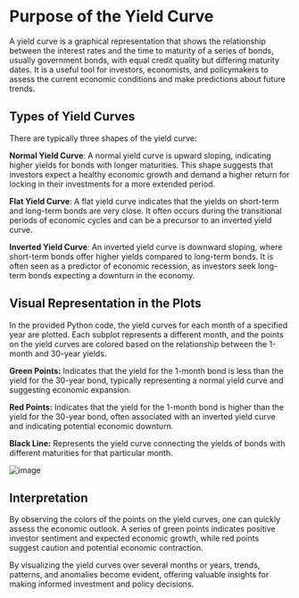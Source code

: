# Purpose of the Yield Curve
A yield curve is a graphical representation that shows the relationship between the interest rates and the time to maturity of a series of bonds, usually government bonds, with equal credit quality but differing maturity dates. It is a useful tool for investors, economists, and policymakers to assess the current economic conditions and make predictions about future trends.

## Types of Yield Curves
There are typically three shapes of the yield curve:

**Normal Yield Curve**: A normal yield curve is upward sloping, indicating higher yields for bonds with longer maturities. This shape suggests that investors expect a healthy economic growth and demand a higher return for locking in their investments for a more extended period.

**Flat Yield Curve**: A flat yield curve indicates that the yields on short-term and long-term bonds are very close. It often occurs during the transitional periods of economic cycles and can be a precursor to an inverted yield curve.

**Inverted Yield Curve**: An inverted yield curve is downward sloping, where short-term bonds offer higher yields compared to long-term bonds. It is often seen as a predictor of economic recession, as investors seek long-term bonds expecting a downturn in the economy.

## Visual Representation in the Plots
In the provided Python code, the yield curves for each month of a specified year are plotted. Each subplot represents a different month, and the points on the yield curves are colored based on the relationship between the 1-month and 30-year yields.

**Green Points:** Indicates that the yield for the 1-month bond is less than the yield for the 30-year bond, typically representing a normal yield curve and suggesting economic expansion.

**Red Points:** Indicates that the yield for the 1-month bond is higher than the yield for the 30-year bond, often associated with an inverted yield curve and indicating potential economic downturn.

**Black Line:** Represents the yield curve connecting the yields of bonds with different maturities for that particular month.

![image](https://github.com/CodeByHarri/Yield-Curve-Visualization/assets/40570409/56205988-da78-4d63-a53b-a09a79146214)


## Interpretation
By observing the colors of the points on the yield curves, one can quickly assess the economic outlook. A series of green points indicates positive investor sentiment and expected economic growth, while red points suggest caution and potential economic contraction.

By visualizing the yield curves over several months or years, trends, patterns, and anomalies become evident, offering valuable insights for making informed investment and policy decisions.

